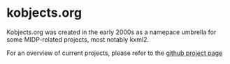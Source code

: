 # kobjects.org

Kobjects.org was created in the early 2000s as a namepace umbrella for some MIDP-related projects, most notably kxml2. 



For an overview of current projects, please refer to the [github project page](https://github.com/kobjects)
